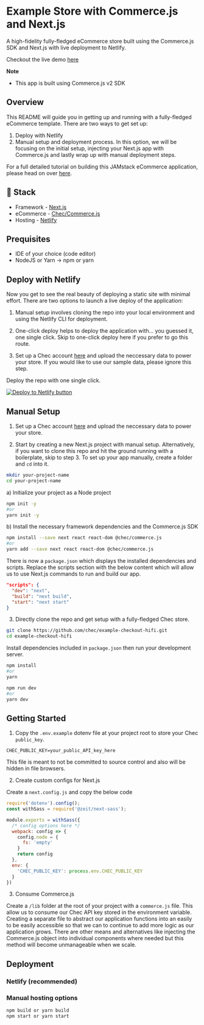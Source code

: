 # Example Store with Commerce.js and Next.js 


A high-fidelity fully-fledged eCommerce store built using the Commerce.js SDK and Next.js with live deployment to Netlify.

Checkout the live demo [here]()

**Note**
- This app is built using Commerce.js v2 SDK

## Overview

This README will guide you in getting up and running with a fully-fledged eCommerce template. There are two ways to get set up:

1. Deploy with Netlify
2. Manual setup and deployment process. In this option, we will be focusing on the initial setup, injecting your Next.js app with Commerce.js and lastly wrap up with manual deployment steps.

For a full detailed tutorial on building this JAMstack eCommerce application, please head on over [here](tutorial-url).

## 🥞 Stack

- Framework - [Next.js](https://nextjs.org)
- eCommerce - [Chec/Commerce.js](https://commercejs.com)
- Hosting - [Netlify](https://netlify.com)


## Prequisites

- IDE of your choice (code editor)
- NodeJS or Yarn → npm or yarn

## Deploy with Netlify 

Now you get to see the real beauty of deploying a static site with minimal effort. There are two options to launch a live deploy of the application: 


1. Manual setup involves cloning the repo into your local environment and using the Netlify CLI for deployment.


2. One-click deploy helps to deploy the application with… you guessed it, one single click.  Skip to one-click deploy here if you prefer to go this route.

1. Set up a Chec account [here]() and upload the neccessary data to power your store. If you would like to use our sample data, please ignore this step.

Deploy the repo with one single click.

 [![Deploy to Netlify button](https://www.netlify.com/img/deploy/button.svg)](https://app.netlify.com/start/deploy?repository=https://github.com/chec/example-checkout-hifi)

## Manual Setup

1. Set up a Chec account [here]() and upload the neccessary data to power your store.

2. Start by creating a new Next.js project with manual setup. Alternatively, if you want to clone this repo and hit the ground running with a boilerplate, skip to step 3. To set up your app manually, create a folder and `cd` into it.

```bash
mkdir your-project-name
cd your-project-name
```

a) Initialize your project as a Node project
```bash
npm init -y
#or 
yarn init -y
```

b) Install the necessary framework dependencies and the Commerce.js SDK
```bash
npm install --save next react react-dom @chec/commerce.js
#or
yarn add --save next react react-dom @chec/commerce.js
```

There is now a `package.json` which displays the installed dependencies and scripts. Replace the scripts section with the below content which will allow us to use Next.js commands to run and build our app.
```json
"scripts": {
  "dev": "next",
  "build": "next build",
  "start": "next start"
}
```

3. Directly clone the repo and get setup with a fully-fledged Chec store.

```bash
git clone https://github.com/chec/example-checkout-hifi.git
cd example-checkout-hifi
```

Install dependencies included in `package.json` then run your development server.
```bash
npm install
#or
yarn

npm run dev
#or
yarn dev
```

## Getting Started

1. Copy the `.env.example` dotenv file at your project root to store your Chec `public_key`. 

```
CHEC_PUBLIC_KEY=your_public_API_key_here
```

This file is meant to not be committed to source control and also will be hidden in file browsers.

2. Create custom configs for Next.js

Create a `next.config.js` and copy the below code

```js
require('dotenv').config();
const withSass = require('@zeit/next-sass');

module.exports = withSass({
  /* config options here */
  webpack: config => {
    config.node = {
      fs: 'empty'
    }
    return config
  },
  env: {
    'CHEC_PUBLIC_KEY': process.env.CHEC_PUBLIC_KEY
  }
})
```

3. Consume Commerce.js

Create a `/lib` folder at the root of your project with a `commerce.js` file. This allow us to consume our Chec API key stored in the environment variable. Creating a separate file to abstract our application functions into an easily to be easily accessible so that we can to continue to add more logic as our application grows. There are other means and alternatives like injecting the Commerce.js object into individual components where needed but this method will become unmanageable when we scale. 

## Deployment

### Netlify (recommended)

### Manual hosting options

```bash
npm build or yarn build
npm start or yarn start
```